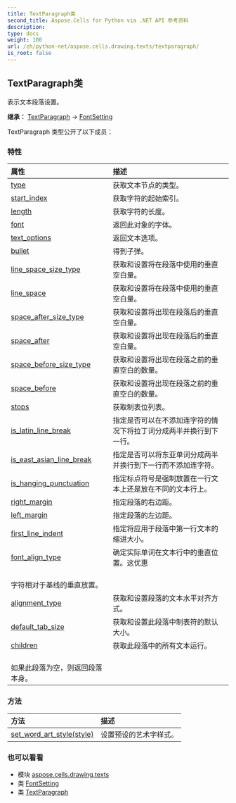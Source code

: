 ```yaml
---
title: TextParagraph类
second_title: Aspose.Cells for Python via .NET API 参考资料
description:
type: docs
weight: 100
url: /zh/python-net/aspose.cells.drawing.texts/textparagraph/
is_root: false
---
```

## TextParagraph类
表示文本段落设置。



**继承：** [TextParagraph](/cells/python-net/aspose.cells.drawing.texts/textparagraph) → 
[FontSetting](/cells/zh/python-net/aspose.cells/fontsetting)



TextParagraph 类型公开了以下成员：

### 特性
|属性|描述|
| :- | :- |
| [type](/cells/zh/python-net/aspose.cells.drawing.texts/textparagraph/type) |获取文本节点的类型。|
| [start_index](/cells/zh/python-net/aspose.cells.drawing.texts/textparagraph/start_index) |获取字符的起始索引。|
| [length](/cells/zh/python-net/aspose.cells.drawing.texts/textparagraph/length) |获取字符的长度。|
| [font](/cells/zh/python-net/aspose.cells.drawing.texts/textparagraph/font) |返回此对象的字体。|
| [text_options](/cells/zh/python-net/aspose.cells.drawing.texts/textparagraph/text_options) |返回文本选项。|
| [bullet](/cells/zh/python-net/aspose.cells.drawing.texts/textparagraph/bullet) |得到子弹。|
| [line_space_size_type](/cells/zh/python-net/aspose.cells.drawing.texts/textparagraph/line_space_size_type) |获取和设置将在段落中使用的垂直空白量。|
| [line_space](/cells/zh/python-net/aspose.cells.drawing.texts/textparagraph/line_space) |获取和设置将在段落中使用的垂直空白量。|
| [space_after_size_type](/cells/zh/python-net/aspose.cells.drawing.texts/textparagraph/space_after_size_type) |获取和设置将出现在段落后的垂直空白量。|
| [space_after](/cells/zh/python-net/aspose.cells.drawing.texts/textparagraph/space_after) |获取和设置将出现在段落后的垂直空白量。|
| [space_before_size_type](/cells/zh/python-net/aspose.cells.drawing.texts/textparagraph/space_before_size_type) |获取和设置将出现在段落之前的垂直空白的数量。|
| [space_before](/cells/zh/python-net/aspose.cells.drawing.texts/textparagraph/space_before) |获取和设置将出现在段落之前的垂直空白的数量。|
| [stops](/cells/zh/python-net/aspose.cells.drawing.texts/textparagraph/stops) |获取制表位列表。|
| [is_latin_line_break](/cells/zh/python-net/aspose.cells.drawing.texts/textparagraph/is_latin_line_break) |指定是否可以在不添加连字符的情况下将拉丁词分成两半并换行到下一行。|
| [is_east_asian_line_break](/cells/zh/python-net/aspose.cells.drawing.texts/textparagraph/is_east_asian_line_break) |指定是否可以将东亚单词分成两半并换行到下一行而不添加连字符。|
| [is_hanging_punctuation](/cells/zh/python-net/aspose.cells.drawing.texts/textparagraph/is_hanging_punctuation) |指定标点符号是强制放置在一行文本上还是放在不同的文本行上。|
| [right_margin](/cells/zh/python-net/aspose.cells.drawing.texts/textparagraph/right_margin) |指定段落的右边距。|
| [left_margin](/cells/zh/python-net/aspose.cells.drawing.texts/textparagraph/left_margin) |指定段落的左边距。|
| [first_line_indent](/cells/zh/python-net/aspose.cells.drawing.texts/textparagraph/first_line_indent) |指定将应用于段落中第一行文本的缩进大小。|
| [font_align_type](/cells/zh/python-net/aspose.cells.drawing.texts/textparagraph/font_align_type) |确定实际单词在文本行中的垂直位置。这优惠<br/>字符相对于基线的垂直放置。|
| [alignment_type](/cells/zh/python-net/aspose.cells.drawing.texts/textparagraph/alignment_type) |获取和设置段落的文本水平对齐方式。|
| [default_tab_size](/cells/zh/python-net/aspose.cells.drawing.texts/textparagraph/default_tab_size) |获取和设置此段落中制表符的默认大小。|
| [children](/cells/zh/python-net/aspose.cells.drawing.texts/textparagraph/children) |获取此段落中的所有文本运行。<br/>如果此段落为空，则返回段落本身。|


### 方法
|方法|描述|
| :- | :- |
| [set_word_art_style(style)](/cells/zh/python-net/aspose.cells.drawing.texts/textparagraph/set_word_art_style/#PresetWordArtStyle) |设置预设的艺术字样式。|



### 也可以看看
* 模块 [aspose.cells.drawing.texts](..)
* 类 [FontSetting](/cells/zh/python-net/aspose.cells/fontsetting)
* 类 [TextParagraph](/cells/zh/python-net/aspose.cells.drawing.texts/textparagraph)
